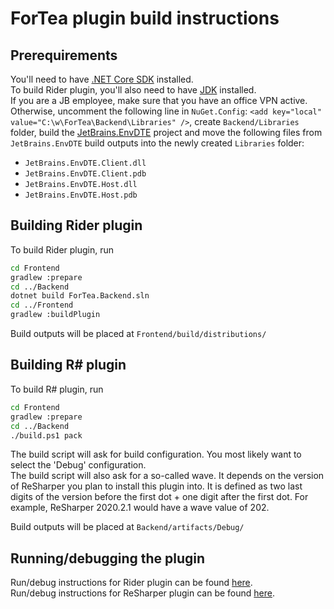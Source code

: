 ﻿ForTea plugin build instructions
====
Prerequirements
----
You'll need to have [.NET Core SDK](https://dotnet.microsoft.com/download) installed.  
To build Rider plugin, you'll also need to have [JDK](https://www.oracle.com/technetwork/java/javase/downloads/index.html) installed.  
If you are a JB employee, make sure that you have an office VPN active.
Otherwise, uncomment the following line in `NuGet.Config`: `<add key="local" value="C:\w\ForTea\Backend\Libraries" />`,
create `Backend/Libraries` folder, build the [JetBrains.EnvDTE](https://github.com/jetbrains/jetbrains.envdte) project
and move the following files from `JetBrains.EnvDTE` build outputs into the newly created `Libraries` folder:
- `JetBrains.EnvDTE.Client.dll`
- `JetBrains.EnvDTE.Client.pdb`
- `JetBrains.EnvDTE.Host.dll`
- `JetBrains.EnvDTE.Host.pdb`

Building Rider plugin
----
To build Rider plugin, run
```bash
cd Frontend
gradlew :prepare
cd ../Backend
dotnet build ForTea.Backend.sln
cd ../Frontend
gradlew :buildPlugin
```
Build outputs will be placed at `Frontend/build/distributions/`

Building R# plugin
----
To build R# plugin, run
```bash
cd Frontend
gradlew :prepare
cd ../Backend
./build.ps1 pack
```
The build script will ask for build configuration.
You most likely want to select the 'Debug' configuration.  
The build script will also ask for a so-called wave.
It depends on the version of ReSharper you plan to install this plugin into.
It is defined as two last digits of the version before the first dot + one digit after the first dot.
For example, ReSharper 2020.2.1 would have a wave value of 202.  

Build outputs will be placed at `Backend/artifacts/Debug/`

Running/debugging the plugin
----
Run/debug instructions for Rider plugin can be found [here](RUN_RIDER.md).  
Run/debug instructions for ReSharper plugin can be found [here](RUN_RESHARPER.md).
